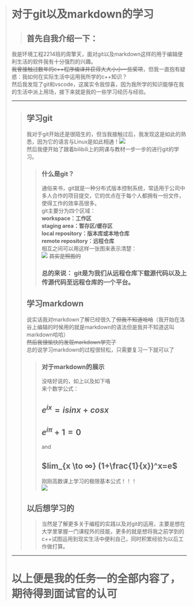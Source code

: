 > # __对于git以及markdown的学习__
>> ## __首先自我介绍一下：__
>我是环境工程2214班的周擎天，面对git以及markdown这样的用于编辑便利生活的软件我有十分强烈的兴趣。  
~~我曾接触过数年的c++程序编译并获得大大小小一些奖项~~，但我一直抱有疑惑：我如何在实际生活中运用我所学的c++知识？  
然后我发现了git和vscode，这属实令我惊喜，因为我所学的知识能够在我的生活中派上用场，接下来就是我的一些学习经历与经验。
>***
>> ## __学习git__
>>我对于git开始还是很陌生的，但当我接触过后，我发现这是如此的熟悉，因为它的语言与Linux是如此相通！![](https://gimg2.baidu.com/image_search/src=http%3A%2F%2Fpic2.orsoon.com%2F2017%2F0726%2F20170726033230359.jpg&refer=http%3A%2F%2Fpic2.orsoon.com&app=2002&size=f9999,10000&q=a80&n=0&g=0n&fmt=auto?sec=1666337480&t=45817181849822685b380edb30045cc3)  
然后我便开始了跟着bilibili上的网课与教材一步一步的进行git的学习。
>>> ### __什么是git？__
>>> 通俗来书，git就是一种分布式版本控制系统，常适用于公司中多人合作的项目提交，它的优点在于每个人都拥有一份文件，使得工作的效率高很多。  
git主要分为四个区域：  
__workspace：工作区  
staging area：暂存区/缓存区  
local repository：版本库或本地仓库  
remote repository：远程仓库__  
相互之间可以用这样一张图来表示清楚：  
![](https://www.runoob.com/wp-content/uploads/2015/02/git-command.jpg) ~~其实是照搬的~~
>>> ### __总的来说：__ git是为我们从远程仓库下载源代码以及上传源代码至远程仓库的一个平台。
>> ## __学习markdown__
>> 说实话我对markdown了解已经很久了~~但我不知道哈哈~~（我开始在洛谷上编辑的时候用的就是markdown的语法但是我并不知道这叫markdown哈哈）  
>> ~~然后我很愉快的发现markdown学完了~~  
>> 总的说学习markdown的过程很轻松，只需要复习一下就可以了
>>> ### __对于markdown的展示__  
>>> 没啥好说的，如上以及如下咯  
>>> 来个数学公式：  
>>> ## __$e^{ix}=isinx+cosx$__  
>>> ## __$e^{iπ}+1=0$__  
>>> and  
>>> ## $lim_{x \to ∞} (1+\frac{1}{x})^x=e$  
>>> 刚刚高数课上学习的极限基本公式！！！  
>>> ![](https://gimg2.baidu.com/image_search/src=http%3A%2F%2Fimg.duoziwang.com%2F2019%2F02%2F03231453295395.jpg&refer=http%3A%2F%2Fimg.duoziwang.com&app=2002&size=f9999,10000&q=a80&n=0&g=0n&fmt=auto?sec=1666533889&t=8df6d4849ec4ae2b9f8d5cc843f5e10e)  
>> ## __以后想学习的__  
>>> 当然是了解更多关于编程的实践以及对git的运用，主要是想在大学里掌握一门课程外的技能，更多的就是想将我之前学到的c++试图运用到现实生活中便利自己，同时积累经验为以后工作做打算。  
>***
> # __以上便是我的任务一的全部内容了，期待得到面试官的认可__
